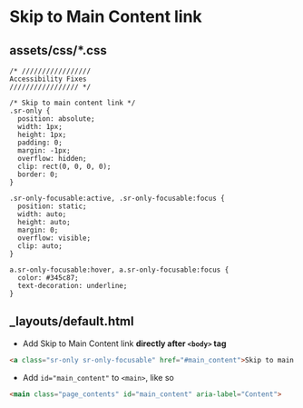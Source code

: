 # Skip to Main Content link

## assets/css/*.css
```
/* /////////////////
Accessibility Fixes
///////////////// */

/* Skip to main content link */
.sr-only {
  position: absolute;
  width: 1px;
  height: 1px;
  padding: 0;
  margin: -1px;
  overflow: hidden;
  clip: rect(0, 0, 0, 0);
  border: 0;
}

.sr-only-focusable:active, .sr-only-focusable:focus {
  position: static;
  width: auto;
  height: auto;
  margin: 0;
  overflow: visible;
  clip: auto;
}

a.sr-only-focusable:hover, a.sr-only-focusable:focus {
  color: #345c87;
  text-decoration: underline;
}
```

## _layouts/default.html

- Add Skip to Main Content link **directly after `<body>` tag**
``` html
<a class="sr-only sr-only-focusable" href="#main_content">Skip to main content</a>
```

- Add `id="main_content"` to `<main>`, like so
``` html
<main class="page_contents" id="main_content" aria-label="Content">
```
